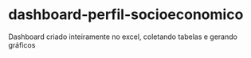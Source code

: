 # dashboard-perfil-socioeconomico
Dashboard criado inteiramente no excel, coletando tabelas e gerando gráficos 
